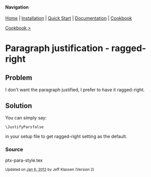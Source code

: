 #### Navigation

[Home](../home/README.md)  | [Installation](../installation/README.md) | [Quick Start](../quick-start/README.md) | [Documentation](../documentation/README.md) | [Cookbook ](../documentation/README.md) 

[Cookbook >](../README.md) 


# <span class="entry-title">Paragraph justification - ragged-right</span>

## <a name="TOC-Problem">Problem</a>

<a name="TOC-Problem">

I don't want the paragraph justified, I prefer to have it ragged-right.

</a>

## <a name="TOC-Problem"></a><a name="TOC-Solution">Solution</a>

<a name="TOC-Solution">

You can simply say:


`\JustifyParsfalse`


in your setup file to get ragged-right setting as the default.

</a>

### <a name="TOC-Solution"></a><a name="TOC-Source">Source</a>

<a name="TOC-Source">

ptx-para-style.tex

</a>

<small>Updated on <abbr class="updated" title="2012-01-06T15:29:04.229Z">Jan 6, 2012</abbr> by <span class="author"><span class="vcard">Jeff Klassen</span> </span>(Version <span class="sites:revision">2</span>)</small>  

